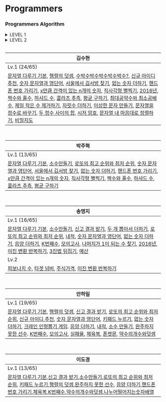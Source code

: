 Programmers
========

### Programmers Algorithm

<details>
<summary>LEVEL 1</summary>
<div markdown="1">

| Level | Title | Solution | Problem |
|---| ----- | -------- | ---------- |
|Lv.1|[문자열 다루기 기본](https://programmers.co.kr/learn/courses/30/lessons/12918) | [C_jh](./Level1/문자열다루기기본_jh.c), [C++_hi](./Level1/문자열다루기기본_hi.cpp),[C++_sh](./Level1/문자열다루기기본_sh.cpp), [C#_mj](./Level1/문자열다루기기본_mj.cs), [java_dk](/Level1/문자열다루기기본_DK.java)|연습문제|
|Lv.1|[행렬의 덧셈](https://programmers.co.kr/learn/courses/30/lessons/12950) | [C++_hi](./Level1/행렬의덧셈_hi.cpp),[C++_sh](./Level1/행렬의덧셈_sh.cpp),[java_dk](./Level1/행렬의덧셈_dk.java)|연습문제|
|Lv.1|[소수만들기](https://programmers.co.kr/learn/courses/30/lessons/12977) | [C_jh](./Level1/소수만들기_jh.c), [C++_hi](./Level1/소수만들기_hi.cpp), [C#_mj](./Level1/소수만들기_mj.cs),[java_dk](./Level1/소수만들기_dk.java)|Summer/Winter Codeing(~2018)|
|Lv.1|[신고 결과 받기](https://programmers.co.kr/learn/courses/30/lessons/92334) | [C++_hi](./Level1/신고결과받기_hi.cpp), [C#_mj](./Level1/신고결과받기_mj.cs),[java_dk](./Level1/신고결과받기_dk.java)|2022 KAKAO BLIND RECRUITMENT|
|Lv.1|[로또의 최고 순위와 최저 순위](https://programmers.co.kr/learn/courses/30/lessons/77484) | [C_jh](./Level1/로또의최고순위와최저순위_jh.c), [C++_hi](./Level1/로또의최고순위와최저순위_hi.cpp), [C#_mj](./Level1/로또의최고순위와최저순위_mj.cs),[java_dk](./Level1/로또의최고순위와최저순위_dk.java)|2021 Dev-Matching|
|Lv.1|[수박수박수박수박수박수?](https://programmers.co.kr/learn/courses/30/lessons/12922) | [C++_sh](./Level1/수박수박수박수_sh.cpp)|연습문제|
|Lv.1|[신규 아이디 추천](https://programmers.co.kr/learn/courses/30/lessons/72410) | [C++_hi](./Level1/신규아이디추천_hi.cpp), [C++_sh](./Level1/신규아이디추천_sh.cpp)|2021 KAKAO BLIND RECRUITMENT|
|Lv.1|[숫자 문자열과 영단어](https://programmers.co.kr/learn/courses/30/lessons/81301) | [C_jh](./Level1/숫자문자열과영단어_jh.c), [C++_hi](./Level1/숫자문자열과영단어_hi.cpp), [C++_sh](./Level1/숫자문자열과영단어_sh.cpp), [C#_mj](./Level1/숫자문자열과영단어_mj.cs)|2021 카카오 채용연계형 인턴십|
|Lv.1|[키패드 누르기](https://programmers.co.kr/learn/courses/30/lessons/67256) | [C++_hi](./Level1/키패드누르기_hi.cpp),[java_dk](./Level1/키패드누르기_dk.java)|2020 카카오 인턴십|
|Lv.1|[서울에서 김서방 찾기](https://programmers.co.kr/learn/courses/30/lessons/12919) | [C++_sh](./Level1/서울에서김서방찾기_sh.cpp), [Py_jh](./Level1/서울에서김서방찾기_jh.py)|연습문제|
|Lv.1|[없는 숫자 더하기](https://programmers.co.kr/learn/courses/30/lessons/86051) | [C++_hi](./Level1/없는숫자더하기_hi.cpp), [C++_sh](./Level1/없는숫자더하기_sh.cpp), [Py_jh](./Level1/없는숫자더하기_jh.py), [C#_mj](./Level1/없는숫자더하기_mj.cs)|월간 코드 챌린지 시즌3|
|Lv.1|[핸드폰 번호 가리기](https://programmers.co.kr/learn/courses/30/lessons/12948) | [C++_sh](./Level1/핸드폰번호가리기_sh.cpp), [Py_jh](./Level1/핸드폰번호가리기_jh.py),[java_dk](./Level1/핸드폰번호가리기_dk.java)|연습문제|
|Lv.1|[x만큼 간격이 있는 n개의 숫자](https://programmers.co.kr/learn/courses/30/lessons/12954) | [C++_sh](./Level1/x만큼간격이있는n개의숫자_sh.cpp), [Py_jh](./Level1/x만큼간격이있는n개의숫자_jh.py)|연습문제|
|Lv.1|[직사각형 별찍기](https://programmers.co.kr/learn/courses/30/lessons/12969) | [C++_sh](./Level1/직사각형별찍기_sh.cpp), [Py_jh](./Level1/직사각형별찍기_jh.py)|연습문제|
|Lv.1|[2016년](https://programmers.co.kr/learn/courses/30/lessons/12901) | [C++_sh](./Level1/2016년_sh.cpp), [C#_mj](./Level1/2016년_mj.cpp)|연습문제|
|Lv.1|[짝수와 홀수](https://programmers.co.kr/learn/courses/30/lessons/12937) | [C_jh](./Level1/짝수와홀수_jh.c), [C++_sh](./Level1/짝수와홀수_sh.cpp)|연습문제|
|Lv.1|[하샤드 수](https://programmers.co.kr/learn/courses/30/lessons/12947) | [C_jh](./Level1/하샤드수_jh.c), [C++_sh](./Level1/하샤드수_sh.cpp)|연습문제|
|Lv.1|[콜라츠 추측](https://school.programmers.co.kr/learn/courses/30/lessons/12943) | [C_jh](./Level1/콜라츠추측_jh.c), [C++_sh](./Level1/콜라츠추측_sh.cpp)|연습문제|
|Lv.1|[평균 구하기](https://school.programmers.co.kr/learn/courses/30/lessons/12944) | [C_jh](./Level1/평균구하기_jh.c), [C++_sh](./Level1/평균구하기_sh.cpp)|연습문제|
|Lv.1|[최대공약수와 최소공배수](https://school.programmers.co.kr/learn/courses/30/lessons/12940) | [C++_sh](./Level1/최대공약수와최소공배수_sh.cpp)|연습문제|
|Lv.1|[크레인 인형뽑기 게임](https://school.programmers.co.kr/learn/courses/30/lessons/64061) | [C++_hi](./Level1/크레인인형뽑기게임_hi.cpp)|2019 카카오 개발자 겨울 인턴십|
|Lv.1|[제일 작은 수 제거하기](https://school.programmers.co.kr/learn/courses/30/lessons/12935) | [C++_sh](./Level1/제일작은수제거하기_sh.cpp)|연습문제|
|Lv.1|[음양 더하기](https://school.programmers.co.kr/learn/courses/30/lessons/76501) | [C++_hi](./Level1/음양더하기_hi.cpp), [C#_mj](./Level1/음양더하기_mj.cs),[java_dk](./Level1/음양더하기_dk.java)|월간 코드 챌린지 시즌2|
|Lv.1|[내적](https://school.programmers.co.kr/learn/courses/30/lessons/70128) | [C++_hi](./Level1/내적_hi.cpp), [C#_mj](./Level1/내적_mj.cs)|월간 코드 챌린지 시즌1|
|Lv.1|[완주하지 못한 선수](https://school.programmers.co.kr/learn/courses/30/lessons/42576) | [C++_hi](./Level1/완주하지못한선수_hi.cpp),[java_dk](./Level1/완주하지못한선수_dk.java)|해시|
|Lv.1|[자릿수 더하기](https://school.programmers.co.kr/learn/courses/30/lessons/68644) | [C++_sh](./Level1/자릿수더하기_sh.cpp)|연습문제|
|Lv.1|[두 개 뽑아서 더하기](https://school.programmers.co.kr/learn/courses/30/lessons/12931) | [C#_mj](./Level1/두개뽑아서더하기_mj.cs)|연습문제|
|Lv.1|[이상한 문자 만들기](https://school.programmers.co.kr/learn/courses/30/lessons/12930) | [C++_sh](./Level1/이상한문자만들기_sh.cpp)|연습문제|
|Lv.1|[문자열을 정수로 바꾸기](https://school.programmers.co.kr/learn/courses/30/lessons/12925) | [C++_sh](./Level1/문자열을정수로바꾸기_sh.cpp)|연습문제|
|Lv.1|[두 정수 사이의 합](https://school.programmers.co.kr/learn/courses/30/lessons/12912) | [C++_sh](./Level1/두정수사이의합_sh.cpp)|연습문제|
|Lv.1|[시저 암호](https://school.programmers.co.kr/learn/courses/30/lessons/12926) | [C++_sh](./Level1/시저암호_sh.cpp)|연습문제|
|Lv.1|[K번째수](https://school.programmers.co.kr/learn/courses/30/lessons/42748) | [C++_hi](./Level1/K번째수_hi.cpp), [java_dk](./Level1/K번째수_dk.java), [C#_mj](./Level1/K번째수_mj.cs)|연습문제|
|Lv.1|[모의고사](https://school.programmers.co.kr/learn/courses/30/lessons/42840) | [C++_hi](./Level1/모의고사_hi.cpp), [C#_mj](./Level1/모의고사_mj.cs)|완전탐색|
|Lv.1|[실패율](https://school.programmers.co.kr/learn/courses/30/lessons/42889) | [C++_hi](./Level1/실패율_hi.cpp)|2019 KAKAO BLIND RECRUITMENT|
|Lv.1|[체육복](https://school.programmers.co.kr/learn/courses/30/lessons/42862) | [C++_hi](./Level1/체육복_hi.cpp),[java_dk](./Level1/체육복_dk.java)|탐욕법(Greedy)|
|Lv.1|[약수의 개수와 덧셈](https://school.programmers.co.kr/learn/courses/30/lessons/77884) | [C++_hi](./Level1/약수의개수와덧셈_hi.cpp), [C#_mj](./Level1/약수의개수와덧셈_mj.cs), [java_dk](./Level1/약수의개수와덧셈_dk.java)|월간 코드 챌린지 시즌2|
|Lv.1|[폰켓몬](https://school.programmers.co.kr/learn/courses/30/lessons/1845) | [C++_hi](./Level1/폰켓몬_hi.cpp)|해시|
|Lv.1|[문자열 내 마음대로 정렬하기](https://school.programmers.co.kr/learn/courses/30/lessons/12915) | [C++_sh](./Level1/문자열내마음대로정렬하기_sh.cpp)|연습문제|
|Lv.1|[비밀지도](https://school.programmers.co.kr/learn/courses/30/lessons/17681) | [C++_sh](./Level1/비밀지도_sh.cpp)|2018 KAKAO BLIND RECRUITMENT|
|Lv.1|[나누어 떨어지는 숫자 배열](https://school.programmers.co.kr/learn/courses/30/lessons/12910) | [java_dk](./Level1/나누어떨어지는숫자배열_dk.java)|연습문제|
|Lv.1|[나머지가 1이 되는 수 찾기](https://school.programmers.co.kr/learn/courses/30/lessons/87389) | [C#_mj](./Level1/나머지가1이되는수찾기_mj.cs)|월간 코드 챌린지 시즌3|
|Lv.1|[3진법 뒤집기](https://school.programmers.co.kr/learn/courses/30/lessons/68935) | [C#_mj](./Level1/3진법뒤집기_mj.cs)|월간 코드 챌린지 시즌1|
|Lv.1|[예산](https://school.programmers.co.kr/learn/courses/30/lessons/12982) | [C#_mj](./Level1/예산_mj.cs)|Summer/Winter Coding(~2018)|

</div>
</details>


<details>
<summary>LEVEL 2</summary>
<div markdown="1">

| Level | Title | Solution | Problem |
|---| ----- | -------- | ---------- |
|Lv.2|[피보나치 수](https://programmers.co.kr/learn/courses/30/lessons/12945) | [C#_mj](./Level2/피보나치수_mj.cs)|연습문제|
|Lv.2|[타겟 넘버](https://programmers.co.kr/learn/courses/30/lessons/43165) | [C#_mj](./Level2/타겟넘버_mj.cs)|깊이/너비 우선 탐색(DFS/BFS)|
|Lv.2|[주식가격](https://programmers.co.kr/learn/courses/30/lessons/42584) | [C#_mj](./Level2/주식가격_mj.cs)|스택/큐|
|Lv.2|[이진 변환 반복하기](https://school.programmers.co.kr/learn/courses/30/lessons/70129) | [C#_mj](./Level2/이진변환반복하기_mj.cs)|월간 코드 챌린지 시즌1|

</div>
</details>

<br>


| 김수현 |
|--- |
|Lv.1 (24/65)|
|[문자열 다루기 기본](./Level1/문자열다루기기본_sh.cpp), [행렬의 덧셈](./Level1/행렬의덧셈_sh.cpp), [수박수박수박수박수박수?](./Level1/수박수박수박수박수박수?_sh.cpp), [신규 아이디 추천](./Level1/신규아이디추천_sh.cpp), [숫자 문자열과 영단어](./Level1/숫자문자열과영단어_sh.cpp), [서울에서 김서방 찾기](./Level1/서울에서김서방찾기_sh.cpp), [없는 숫자 더하기](./Level1/없는숫자더하기_sh.cpp), [핸드폰 번호 가리기](./Level1/핸드폰번호가리기_sh.cpp), [x만큼 간격이 있는 n개의 숫자](./Level1/x만큼간격이있는n개의숫자_sh.cpp), [직사각형 별찍기](./Level1/직사각형별찍기_sh.cpp), [2016년](./Level1/2016년_sh.cpp), [짝수와 홀수](./Level1/짝수와홀수_sh.cpp), [하샤드 수](./Level1/하샤드수_sh.cpp), [콜라츠 추측](./Level1/콜라츠추측_sh.cpp), [평균 구하기](./Level1/평균구하기_sh.cpp), [최대공약수와 최소공배수](./Level1/최대공약수와최소공배수_sh.cpp), [제일 작은 수 제거하기](./Level1/제일작은수제거하기_sh.cpp), [자릿수 더하기](./Level1/자릿수더하기_sh.cpp), [이상한 문자 만들기](./Level1/이상한문자만들기_sh.cpp), [문자열을 정수로 바꾸기](./Level1/문자열을정수로바꾸기_sh.cpp), [두 정수 사이의 합](./Level1/두정수사이의합_sh.cpp), [시저 암호](./Level1/시저암호_sh.cpp), [문자열 내 마음대로 정렬하기](./Level1/문자열내마음대로정렬하기_sh.cpp), [비밀지도](./Level1/비밀지도_sh.cpp)|

<br>

| 박주혁 |
|--- |
|Lv.1 (13/65)|
|[문자열 다루기 기본](./Level1/문자열다루기기본_jh.cpp), [소수만들기](./Level1/소수만들기_jh.c), [로또의 최고 순위와 최저 순위](./Level1/로또의최고순위와최저순위_jh.c), [숫자 문자열과 영단어](./Level1/숫자문자열과영단어_jh.c), [서울에서 김서방 찾기](./Level1/서울에서김서방찾기_jh.py), [없는 숫자 더하기](./Level1/없는숫자더하기_jh.py), [핸드폰 번호 가리기](./Level1/핸드폰번호가리기_jh.py), [x만큼 간격이 있는 n개의 숫자](./Level1/x만큼간격이있는n개의숫자_jh.py), [직사각형 별찍기](./Level1/직사각형별찍기_jh.py), [짝수와 홀수](./Level1/짝수와홀수_jh.c), [하샤드 수](./Level1/하샤드수_jh.c), [콜라츠 추측](./Level1/콜라츠추측_jh.c), [평균 구하기](./Level1/평균구하기_jh.c)|

<br>

| 송명지 |
|--- |
|Lv.1 (16/65)|
|[문자열 다루기 기본](./Level1/문자열다루기기본_mj.cs), [소수만들기](./Level1/소수만들기_mj.cs), [신고 결과 받기](./Level1/신고결과받기_mj.cs), [두 개 뽑아서 더하기](./Level1/두개뽑아서더하기_mj.cs), [로또의 최고 순위와 최저 순위](./Level1/로또의최고순위와최저순위_mj.cs), [내적](./Level1/내적_mj.cs), [숫자 문자열과 영단어](./Level1/숫자문자열과영단어_mj.cs), [없는 숫자 더하기](./Level1/없는숫자더하기_mj.cs), [음양 더하기](./Level1/음양더하기_mj.cs), [K번째수](./Level1/K번째수_mj.cs), [모의고사](./Level1/모의고사_mj.cs), [나머지가 1이 되는 수 찾기](./Level1/나머지가1이되는수찾기_mj.cs), [2016년](./Level1/2016년_mj.cs), [이진 변환 반복하기](./Level1/이진변환반복하기_mj.cs), [3진법 뒤집기](./Level1/3진법뒤집기_mj.cs), [예산](./Level1/예산_mj.cs)|
|Lv.2|
|[피보나치 수](./Level2/피보나치수_mj.cs), [타겟 넘버](./Level2/타겟넘버_mj.cs), [주식가격](./Level2/주식가격_mj.cs), [이진 변환 반복하기](./Level2/이진변환반복하기_mj.cs)|

<br>

| 안하일 |
|--- |
|Lv.1 (19/65)|
|[문자열 다루기 기본](./Level1/문자열다루기기본_hi.cpp), [행렬의 덧셈](./Level1/행렬의덧셈_hi.cpp), [신고 결과 받기](./Level1/신고결과받기_hi.cpp), [로또의 최고 순위와 최저 순위](./Level1/로또의최고순위와최저순위_hi.cpp), [신규 아이디 추천](./Level1/신규아이디추천_hi.cpp), [숫자 문자열과 영단어](./Level1/숫자문자열과영단어_hi.cpp), [키패드 누르기](./Level1/키패드누르기_hi.cpp), [없는 숫자 더하기](./Level1/없는숫자더하기_hi.cpp), [크레인 인형뽑기 게임](./Level1/크레인인형뽑기게임_hi.cpp). [음양 더하기](./Level1/음양더하기_hi.cpp), [내적](./Level1/내적_hi.cpp), [소수 만들기](./Level1/소수만들기_hi.cpp), [완주하지 못한 선수](./Level1/완주하지못한선수_hi.cpp). [K번째수](./Level1/K번째수_hi.cpp), [모의고사](./Level1/모의고사_hi.cpp), [실패율](./Level1/실패율_hi.cpp), [체육복](./Level1/체육복_hi.cpp), [폰켓몬](./Level1/폰켓몬_hi.cpp), [약수의개수와덧셈](./Level1/약수의개수와덧셈_hi.cpp)|

<br>

| 이도경 |
|--- |
|Lv.1 (13/65)|
|[문자열 다루기 기본](./Level1/문자열다루기기본_DK.java),[신고 결과 받기](./Level1/신고결과받기_dk.java),[소수만들기](./Level1/소수만들기_dk.java),[로또의 최고 순위와 최저 순위](./Level1/로또의최고순위와최저순위_dk.java), [키패드 누르기](./Level1/키패드누르기_dk.java),[행렬의 덧셈](./Level1/행렬의덧셈_dk.java),[완주하지 못한 선수](./Level1/완주하지못한선수_dk.java), [음양 더하기](./Level1/음양더하기_dk.java),[핸드폰 번호 가리기](./Level1/핸드폰번호가리기_dk.java),[체육복](./Level1/체육복_dk.java),[K번째수](./Level1/K번째수_java.dk),[약수의개수와덧셈](./Level1/약수의개수와덧셈_dk.java),[나누어떨어지는숫자배열](./Level1/나누어떨어지는숫자배열_dk.java)|
